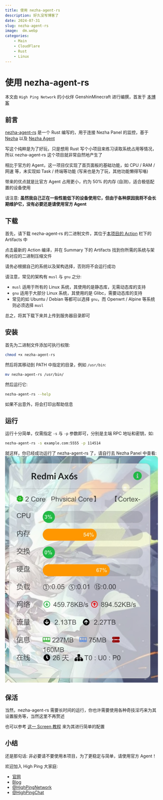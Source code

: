 ```yaml
---
title: 使用 nezha-agent-rs
description: 好久没写博客了
date: 2024-07-31
slug: nezha-agent-rs
image:  dm.webp
categories:
    - Main
    - CloudFlare
    - Rust
    - Linux
---
```


# 使用 nezha-agent-rs

本文由 `High Ping Network` 的小伙伴 GenshinMinecraft 进行编撰，首发于 [本博客](https://blog.highp.ing/)

## 前言

[nezha-agent-rs](https://github.com/GenshinMinecraft/nezha-agent-rs) 是一个 Rust 编写的，用于连接 Nezha Panel 的监控，基于 [Nezha](https://github.com/naiba/nezha) 以及 [Nezha Agent](https://github.com/nezhahq/agent)

写这个纯粹是为了好玩，只是想用 Rust 写个小项目来练习读取系统占用等情况，所以 nezha-agent-rs 这个项目就非常自然地产生了

相比于官方的 Agent，这一项目仅实现了首页面板的基础功能，如 CPU / RAM / 网速 等，未实现如 Task / 终端等功能 (写来也是为了玩，其他功能懒得写咯)

带来的优点就是比官方 Agent 占用更小，约为 50% 的内存 (自测)，适合极低配置的设备使用

请注意: **虽然我自己正在一些性能低下的设备使用它，但由于各种原因我将不会长期维护它，没有必要还是请使用官方 Agent**

## 下载

首先，请下载 nezha-agent-rs 的二进制文件，其位于[本项目的 Action](https://github.com/GenshinMinecraft/nezha-agent-rs/actions) 栏下的 Artifacts 中

点击最新的 Action 编译，并在 Summary 下的 Artifacts 找到你所需的系统与架构对应的二进制压缩文件

请务必根据自己的系统以及架构选择，否则将不会运行成功

请注意，常见的架构有 `musl` 与 `gnu` 之分: 
- `musl` 适用于所有的 Linux 系统，其使用的是静态库，无需动态库的支持
- `gnu` 适用于大部分 Linux 系统，其使用的是 Glibc，需要动态库的支持
- 常见的如 Ubuntu / Debian 等都可以选择 `gnu`，而 Openwrt / Alpine 等系统则必须选择 `musl`

总之，将其下载下来并上传到服务器目录即可

## 安装

首先为二进制文件添加可执行权限: 
```bash
chmod +x nezha-agent-rs
```

然后将其移动到 PATH 中指定的目录，例如 `/usr/bin`:
```bash
mv nezha-agent-rs /usr/bin/
```

然后运行它:
```bash
nezha-agent-rs --help
```

如果不出意外，将会打印出帮助信息

## 运行

运行十分简单，仅需指定 `-s` 与 `-p` 参数即可，分别是主端 RPC 地址和密钥，如:
```bash
nezha-agent-rs -s example.com:5555 -p 114514
```

就这样，你已经成功运行了 nezha-agent-rs 了，请自行去 Nezha Panel 中查看:
![](photo_2024-07-31_19-51-08.jpg)

## 保活

当然，nezha-agent-rs 需要长时间的运行，你也许需要使用各种奇技淫巧来为其设置服务等，当然这里不再赘述

也可以参考 [这一 Screen 教程](https://blog.highp.ing/p/screen/) 来为其进行简单的配置

## 小结

还是那句话: 非必要请不要使用本项目，为了更稳定与简单，请使用官方 Agent！

欢迎加入 High Ping 大家庭:
- [官网](https://highp.ing)
- [Blog](https://blog.highp.ing)
- [@HighPingNetwork](https://t.me/HighPingNetwork)
- [@HighPingChat](https://t.me/highpingchat)